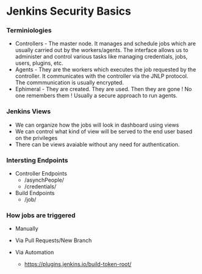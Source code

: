 # Jenkins Security Basics

### Terminiologies

- Controllers - The master node. It manages and schedule jobs which are usually carried out by the workers/agents. The interface allows us to administer and control various tasks like managing credentials, jobs, users, plugins, etc. 
- Agents - They are the workers which executes the job requested by the controller. It communicates with the controller via the JNLP protocol. The commmunication is usually encrypted.
- Ephimeral - They are created. They are used. Then they are gone ! No one remembers them ! Usually a secure approach to run agents.

### Jenkins Views

- We can organize how the jobs will look in dashboard using views
- We can control what kind of view will be served to the end user based on the privileges
- There can be views avaiable without any need for authentication.

### Intersting Endpoints

- Controller Endpoints
   - /asynchPeople/
   - /credentials/
- Build Endpoints
   - /job/

### How jobs are triggered 

- Manually

- Via Pull Requests/New Branch

- Via Automation
   - https://plugins.jenkins.io/build-token-root/
